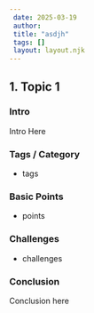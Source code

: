 ```yaml
---
 date: 2025-03-19
 author: 
 title: "asdjh"
 tags: []
 layout: layout.njk
---
```

## 1. Topic 1

### Intro

Intro Here

### Tags / Category

- tags

### Basic Points

- points

### Challenges

- challenges

### Conclusion

Conclusion here
